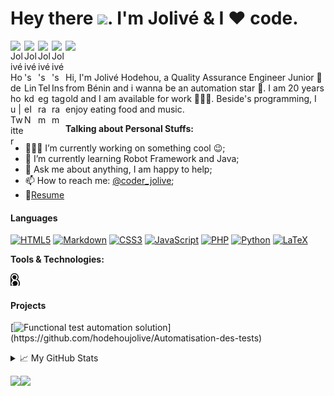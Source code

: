 <h1>Hey there <img src="https://media.giphy.com/media/hvRJCLFzcasrR4ia7z/giphy.gif" width="25px">. I'm Jolivé & I ❤️ code.</h1>
<a href="https://twitter.com/coder_jolive">
  <img align="left" alt="Jolivé Hodehou | Twitter" width="22px" src="https://cdn.jsdelivr.net/npm/simple-icons@v3/icons/twitter.svg" />
</a>
<a href="https://www.linkedin.com/in/joliv%C3%A9-hodehou-505120183/">
  <img align="left" alt="Jolivé's LinkdeIN" width="22px" src="https://cdn.jsdelivr.net/npm/simple-icons@v3/icons/linkedin.svg" />
</a>
<a href="https://t.me/jolive_hodehou">
  <img align="left" alt="Jolivé's Telegram" width="22px" src="https://cdn.jsdelivr.net/npm/simple-icons@v3/icons/telegram.svg" />
</a>
<a href="https://www.instagram.com/jolive_hodehou/">
  <img align="left" alt="Jolivé's Instagram" width="22px" src="https://cdn.jsdelivr.net/npm/simple-icons@v3/icons/instagram.svg" />
</a>

![](https://visitor-badge.glitch.me/badge?page_id=hodehoujolive.hodehoujolive)

<br />
Hi, I'm Jolivé Hodehou, a Quality Assurance Engineer Junior 🚀 from Bénin and i wanna be an automation star 🌟. I am 20 years old and I am available for work 🙍🏽‍♂️. Beside's programming, I enjoy eating food and music.

  
**Talking about Personal Stuffs:**

- 👨🏽‍💻 I’m currently working on something cool :wink:;
- 🌱 I’m currently learning Robot Framework and Java; 
- 💬 Ask me about anything, I am happy to help;
- 📫 How to reach me: [@coder_jolive](https://twitter.com/coder_jolive);
- 📝[Resume]()

#### Languages

[![HTML5](https://img.shields.io/badge/html5%20-%23E34F26.svg?&style=for-the-badge&logo=html5&logoColor=white)](https://developer.mozilla.org/fr/docs/Web/HTML)
[![Markdown](https://img.shields.io/badge/markdown-%23000000.svg?&style=for-the-badge&logo=markdown&logoColor=white)](https://guides.github.com/features/mastering-markdown/)
[![CSS3](https://img.shields.io/badge/css3%20-%231572B6.svg?&style=for-the-badge&logo=css3&logoColor=white)](https://developer.mozilla.org/fr/docs/Web/CSS)
[![JavaScript](https://img.shields.io/badge/javascript%20-%23323330.svg?&style=for-the-badge&logo=javascript&logoColor=%23F7DF1E)](https://developer.mozilla.org/fr/docs/Web/JavaScript)
[![PHP](https://img.shields.io/badge/php-%23777BB4.svg?&style=for-the-badge&logo=php&logoColor=white)](https://www.php.net/)
[![Python](https://img.shields.io/badge/python%20-%2314354C.svg?&style=for-the-badge&logo=python&logoColor=white)](https://www.python.org/)
[![LaTeX](https://img.shields.io/badge/latex%20-%23008080.svg?&style=for-the-badge&logo=latex&logoColor=white)](https://www.latex-project.org/)


**Tools & Technologies:**  

<code><img height="20" src="https://github.com/hodehoujolive/hodehoujolive/blob/main/images/behat.png"></code>


#### Projects

[![Functional test automation solution](https://img.shields.io/badge/-🧬%20Automation%20Test-fff?)](https://github.com/hodehoujolive/Automatisation-des-tests)

<details>
<summary>📈 My GitHub Stats</summary>

<p align="center"> <img src="https://github-readme-stats.vercel.app/api?username=hodehoujolive&show_icons=true&theme=gotham" alt="hodehoujolive" />

</details>

<img height="137.3px" src="https://github-readme-stats.vercel.app/api?username=hodehoujolive&hide_title=true&hide_border=true&show_icons=true&include_all_commits=true&count_private=true&line_height=21&text_color=000&icon_color=000&bg_color=0,ea6161,ffc64d,fffc4d,52fa5a&theme=graywhite" /><!-- wi*quL3fcV --><img height="137.3px" src="https://github-readme-stats.vercel.app/api/top-langs/?username=hodehoujolive&hide=html&hide_title=true&hide_border=true&layout=compact&langs_count=7&exclude_repo=comp426&text_color=000&icon_color=fff&bg_color=0,52fa5a,4dfcff,c64dff&theme=graywhite" />
